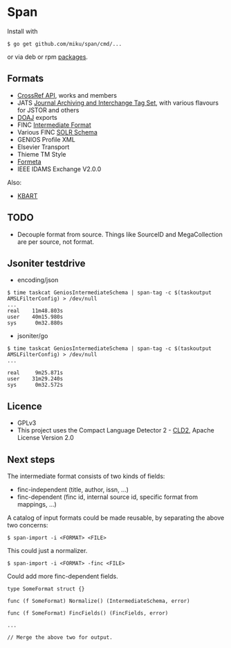 Span
====

Install with

    $ go get github.com/miku/span/cmd/...

or via deb or rpm [packages](https://github.com/miku/span/releases).

Formats
-------

* [CrossRef API](http://api.crossref.org/), works and members
* JATS [Journal Archiving and Interchange Tag Set](http://jats.nlm.nih.gov/archiving/versions.html), with various flavours for JSTOR and others
* [DOAJ](http://doaj.org/) exports
* FINC [Intermediate Format](https://github.com/ubleipzig/intermediateschema)
* Various FINC [SOLR Schema](https://github.com/finc/index/blob/master/schema.xml)
* GENIOS Profile XML
* Elsevier Transport
* Thieme TM Style
* [Formeta](https://github.com/culturegraph)
* IEEE IDAMS Exchange V2.0.0

Also:

* [KBART](http://www.uksg.org/KBART)

TODO
----

* Decouple format from source. Things like SourceID and MegaCollection are per source, not format.

Jsoniter testdrive
------------------

* encoding/json

```
$ time taskcat GeniosIntermediateSchema | span-tag -c $(taskoutput AMSLFilterConfig) > /dev/null
...
real    11m48.803s
user    40m15.980s
sys      0m32.880s
```

* jsoniter/go

```
$ time taskcat GeniosIntermediateSchema | span-tag -c $(taskoutput AMSLFilterConfig) > /dev/null
...

real     9m25.871s
user    31m29.240s
sys      0m32.572s
```

Licence
-------

* GPLv3
* This project uses the Compact Language Detector 2 - [CLD2](https://github.com/CLD2Owners/cld2), Apache License Version 2.0

Next steps
----------

The intermediate format consists of two kinds of fields:

* finc-independent (title, author, issn, ...)
* finc-dependent (finc id, internal source id, specific format from mappings, ...)

A catalog of input formats could be made reusable, by separating the above two concerns:

```
$ span-import -i <FORMAT> <FILE>
```

This could just a normalizer.

```
$ span-import -i <FORMAT> -finc <FILE>
```

Could add more finc-dependent fields.

```
type SomeFormat struct {}

func (f SomeFormat) Normalize() (IntermediateSchema, error)

func (f SomeFormat) FincFields() (FincFields, error)

...

// Merge the above two for output.
```
